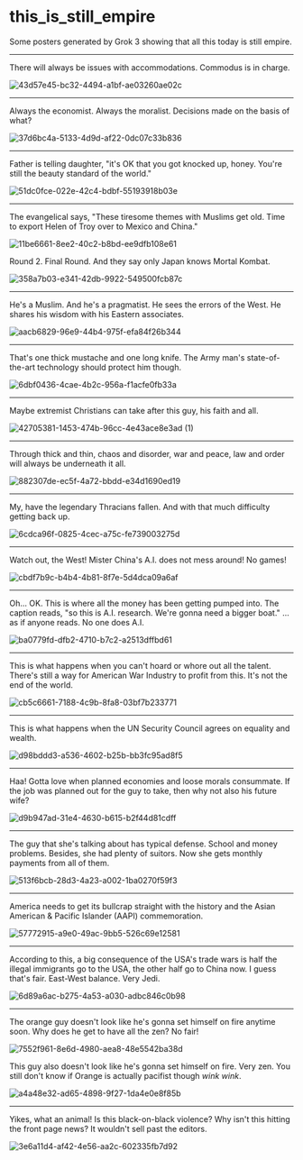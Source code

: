 # this_is_still_empire
Some posters generated by Grok 3 showing that all this today is still empire. 

---------------------------------------------------------------------------------------------------------------------------------------------------------------------------------------------------------------

There will always be issues with accommodations. Commodus is in charge.  

![43d57e45-bc32-4494-a1bf-ae03260ae02c](https://github.com/user-attachments/assets/1f827e94-2425-4838-a00a-aa0a49beca2a)

---------------------------------------------------------------------------------------------------------------------------------------------------------------------------------------------------------------

Always the economist. Always the moralist. Decisions made on the basis of what?  

![37d6bc4a-5133-4d9d-af22-0dc07c33b836](https://github.com/user-attachments/assets/8a40a272-1de1-4c9d-aa67-75b1bc52601c)

---------------------------------------------------------------------------------------------------------------------------------------------------------------------------------------------------------------

Father is telling daughter, "it's OK that you got knocked up, honey. You're still the beauty standard of the world."  

![51dc0fce-022e-42c4-bdbf-55193918b03e](https://github.com/user-attachments/assets/207b8934-02e2-447d-b325-5ef2f51adfe7)

---------------------------------------------------------------------------------------------------------------------------------------------------------------------------------------------------------------

The evangelical says, "These tiresome themes with Muslims get old. Time to export Helen of Troy over to Mexico and China." 

![11be6661-8ee2-40c2-b8bd-ee9dfb108e61](https://github.com/user-attachments/assets/ad69cf97-feaa-47b1-9931-7dc7d153a9db)   

Round 2. Final Round. And they say only Japan knows Mortal Kombat.  

![358a7b03-e341-42db-9922-549500fcb87c](https://github.com/user-attachments/assets/f9f89d64-ea1a-49e8-a2d5-7a457db4cb29)


---------------------------------------------------------------------------------------------------------------------------------------------------------------------------------------------------------------  

He's a Muslim. And he's a pragmatist. He sees the errors of the West. He shares his wisdom with his Eastern associates.   

![aacb6829-96e9-44b4-975f-efa84f26b344](https://github.com/user-attachments/assets/0800f6f8-9ea7-487c-8373-eb1a9aefa3e4)

---------------------------------------------------------------------------------------------------------------------------------------------------------------------------------------------------------------  

That's one thick mustache and one long knife. The Army man's state-of-the-art technology should protect him though.  

![6dbf0436-4cae-4b2c-956a-f1acfe0fb33a](https://github.com/user-attachments/assets/ac143912-c315-4c53-a15b-7b4d06ebf86a)

--------------------------------------------------------------------------------------------------------------------------------------------------------------------------------------------------------------  

Maybe extremist Christians can take after this guy, his faith and all.  

![42705381-1453-474b-96cc-4e43ace8e3ad (1)](https://github.com/user-attachments/assets/2b8291d0-b091-41e6-9683-7444d3fd54ee)

-------------------------------------------------------------------------------------------------------------------------------------------------------------------

Through thick and thin, chaos and disorder, war and peace, law and order will always be underneath it all.  

![882307de-ec5f-4a72-bbdd-e34d1690ed19](https://github.com/user-attachments/assets/d5401999-d9b2-46cc-91b8-2e4ec7c2990a)

-------------------------------------------------------------------------------------------------------------------------------------------------------------------

My, have the legendary Thracians fallen. And with that much difficulty getting back up.  

![6cdca96f-0825-4cec-a75c-fe739003275d](https://github.com/user-attachments/assets/921a9200-89d6-42c9-bf5c-7e02b755e0a9)

-------------------------------------------------------------------------------------------------------------------------------------------------------------------

Watch out, the West! Mister China's A.I. does not mess around! No games!  

![cbdf7b9c-b4b4-4b81-8f7e-5d4dca09a6af](https://github.com/user-attachments/assets/508197ea-95f5-4c59-bd82-7f4366c1df2f)

------------------------------------------------------------------------------------------------------------------------------------------------------------------

Oh... OK. This is where all the money has been getting pumped into. The caption reads, "so this is A.I. research. We're gonna need a bigger boat."
... as if anyone reads. No one does A.I.  

![ba0779fd-dfb2-4710-b7c2-a2513dffbd61](https://github.com/user-attachments/assets/f2238e81-f9af-47b2-9e8c-85fa12ab5fb2)

-------------------------------------------------------------------------------------------------------------------------------------------------------------------

This is what happens when you can't hoard or whore out all the talent. There's still a way for American War Industry to profit from this. It's not the end of the world.  

![cb5c6661-7188-4c9b-8fa8-03bf7b233771](https://github.com/user-attachments/assets/b1b73afb-cd9f-4342-9ed4-b17c89a1dcec)

------------------------------------------------------------------------------------------------------------------------------------------------------------------

This is what happens when the UN Security Council agrees on equality and wealth.  

![d98bddd3-a536-4602-b25b-bb3fc95ad8f5](https://github.com/user-attachments/assets/a4ad39ab-8b7a-4a4a-b681-de0c01a691cb)

------------------------------------------------------------------------------------------------------------------------------------------------------------------

Haa! Gotta love when planned economies and loose morals consummate. If the job was planned out for the guy to take, then why not also his future wife?  

![d9b947ad-31e4-4630-b615-b2f44d81cdff](https://github.com/user-attachments/assets/e6eddee0-1c73-48f0-bbcf-35de19c53a5a)

------------------------------------------------------------------------------------------------------------------------------------------------------------------ 

The guy that she's talking about has typical defense. School and money problems. Besides, she had plenty of suitors. Now she gets monthly payments from all of them.  

![513f6bcb-28d3-4a23-a002-1ba0270f59f3](https://github.com/user-attachments/assets/efed7337-aad3-4030-8296-c6a876fc23af)

---------------------------------------------------------------------------------------------------------------------------------------------------------------- 

America needs to get its bullcrap straight with the history and the Asian American & Pacific Islander (AAPI) commemoration.  

![57772915-a9e0-49ac-9bb5-526c69e12581](https://github.com/user-attachments/assets/4ce46d11-f67a-4f95-8088-23147a2ea690)

----------------------------------------------------------------------------------------------------------------------------------------------------------------

According to this, a big consequence of the USA's trade wars is half the illegal immigrants go to the USA, the other half go to China now. 
I guess that's fair. East-West balance. Very Jedi.  

![6d89a6ac-b275-4a53-a030-adbc846c0b98](https://github.com/user-attachments/assets/69992c9f-8801-4d04-a2d3-1c8e27f44dce)

---------------------------------------------------------------------------------------------------------------------------------------------------------------  

The orange guy doesn't look like he's gonna set himself on fire anytime soon. Why does he get to have all the zen? No fair!  

![7552f961-8e6d-4980-aea8-48e5542ba38d](https://github.com/user-attachments/assets/a1ce80cd-b7d4-49a3-8ac6-d3084491d938)

This guy also doesn't look like he's gonna set himself on fire. Very zen. You still don't know if Orange is actually pacifist though *wink wink*. 

![a4a48e32-ad65-4898-9f27-1da4e0e8f85b](https://github.com/user-attachments/assets/4033d48d-45a0-43d0-b9b6-2cfad547f18a)

---------------------------------------------------------------------------------------------------------------------------------------------------------------- 

Yikes, what an animal! Is this black-on-black violence? Why isn't this hitting the front page news? It wouldn't sell past the editors.  

![3e6a11d4-af42-4e56-aa2c-602335fb7d92](https://github.com/user-attachments/assets/475d72cc-9f04-4e4e-897d-f6f311fdeb7f)
